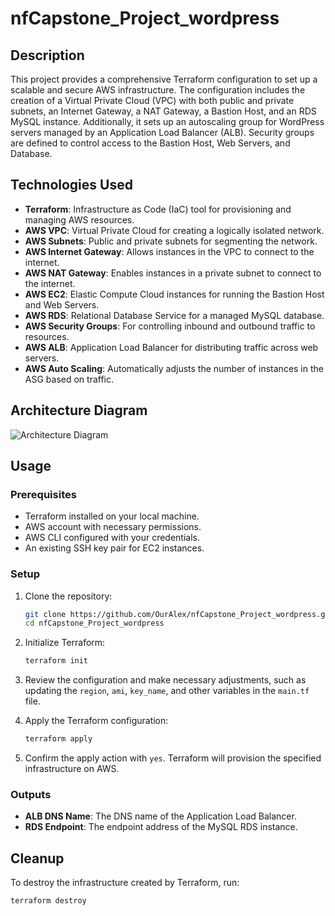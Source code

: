 # nfCapstone_Project_wordpress

## Description

This project provides a comprehensive Terraform configuration to set up a scalable and secure AWS infrastructure. The configuration includes the creation of a Virtual Private Cloud (VPC) with both public and private subnets, an Internet Gateway, a NAT Gateway, a Bastion Host, and an RDS MySQL instance. Additionally, it sets up an autoscaling group for WordPress servers managed by an Application Load Balancer (ALB). Security groups are defined to control access to the Bastion Host, Web Servers, and Database.

## Technologies Used

- **Terraform**: Infrastructure as Code (IaC) tool for provisioning and managing AWS resources.
- **AWS VPC**: Virtual Private Cloud for creating a logically isolated network.
- **AWS Subnets**: Public and private subnets for segmenting the network.
- **AWS Internet Gateway**: Allows instances in the VPC to connect to the internet.
- **AWS NAT Gateway**: Enables instances in a private subnet to connect to the internet.
- **AWS EC2**: Elastic Compute Cloud instances for running the Bastion Host and Web Servers.
- **AWS RDS**: Relational Database Service for a managed MySQL database.
- **AWS Security Groups**: For controlling inbound and outbound traffic to resources.
- **AWS ALB**: Application Load Balancer for distributing traffic across web servers.
- **AWS Auto Scaling**: Automatically adjusts the number of instances in the ASG based on traffic.

## Architecture Diagram

![Architecture Diagram]([[images/architecture_diagram.png](https://drive.google.com/file/d/164N2O24Pnf3bELGhC1O22SklcS8Yl8xu/view?usp=sharing)])

## Usage

### Prerequisites

- Terraform installed on your local machine.
- AWS account with necessary permissions.
- AWS CLI configured with your credentials.
- An existing SSH key pair for EC2 instances.

### Setup

1. Clone the repository:

    ```sh
    git clone https://github.com/OurAlex/nfCapstone_Project_wordpress.git
    cd nfCapstone_Project_wordpress
    ```

2. Initialize Terraform:

    ```sh
    terraform init
    ```

3. Review the configuration and make necessary adjustments, such as updating the `region`, `ami`, `key_name`, and other variables in the `main.tf` file.

4. Apply the Terraform configuration:

    ```sh
    terraform apply
    ```

5. Confirm the apply action with `yes`. Terraform will provision the specified infrastructure on AWS.

### Outputs

- **ALB DNS Name**: The DNS name of the Application Load Balancer.
- **RDS Endpoint**: The endpoint address of the MySQL RDS instance.

## Cleanup

To destroy the infrastructure created by Terraform, run:

```sh
terraform destroy

